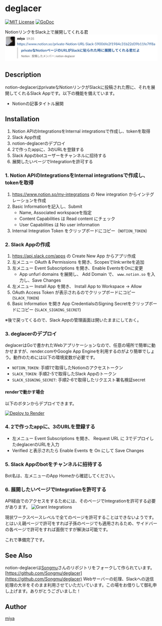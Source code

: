 deglacer
=======

[![MIT License](http://img.shields.io/badge/license-MIT-blue.svg?style=flat-square)][license]
[![GoDoc](https://godoc.org/github.com/MH4GF/notion-deglacer?status.svg)][godoc]

[actions]: https://github.com/MH4GF/notion-deglacer/actions?workflow=test
[license]: https://github.com/MH4GF/notion-deglacer/blob/master/LICENSE
[godoc]: https://godoc.org/github.com/MH4GF/notion-deglacer

NotionリンクをSlack上で展開してくれる君
![Usage](docs/usage.png)

## Description

notion-deglacerはprivateなNotionリンクがSlackに投稿された際に、それを展開してくれるSlack Appです。以下の機能を備えています。

- Notionの記事タイトル展開

## Installation

1. Notion APIのIntegrationsをInternal integrationsで作成し、tokenを取得
2. Slack App作成
3. notion-deglacerのデプロイ
4. 2で作ったappに、3のURLを登録する
5. Slack Appのbotユーザーをチャンネルに招待する
6. 展開したいページでIntegrationを許可する

### 1. Notion APIのIntegrationsをInternal integrationsで作成し、tokenを取得

1. https://www.notion.so/my-integrations の New integration からインテグレーションを作成
2. Basic Informationを記入し、Submit
    - Name, Associated workspaceを指定
    - Content Capabilities は Read content にチェック
    - User Capabilities は No user information
3. Internal Integration Token をクリップボードにコピー（`NOTION_TOKEN`）

### 2. Slack Appの作成

1. https://api.slack.com/apps の Create New App からアプリ作成
2. 左メニュー OAuth & Permissions を開き、Scopesでlink:writeを追加
3. 左メニュー Event Subscriptions を開き、Enable EventsをOnに変更
    - App unfurl domains を展開し、 Add Domain で、 `www.notion.so` を入力し、Save Changes
4. 左メニュー Install App を開き、 Install App to Workspace -> Allow
5. OAuth Access Token が表示されるのでクリップボードにコピー (`SLACK_TOKEN`)
6. Basic Information を開き App CredentialsのSigning Secretをクリップボードにコピー (`SLACK_SIGNING_SECRET`)

※後で戻ってくるので、Slack Appの管理画面は開いたままにしておく。

### 3. deglacerのデプロイ

deglacerはGoで書かれたWebアプリケーションなので、任意の場所で簡単に動かせますが、render.comやGoogle App Engineを利用するのがより簡単でしょう。動作のためには以下の環境変数が必要です。

- `NOTION_TOKEN`: 手順1で取得したNotionのアクセストークン
- `SLACK_TOKEN`: 手順2-5で取得したSlack Appのトークン
- `SLACK_SIGNING_SECRET`: 手順2-6で取得したリクエスト署名検証secret

#### renderで動かす場合

以下のボタンからデプロイできます。

[![Deploy to Render](https://render.com/images/deploy-to-render-button.svg)](https://render.com/deploy?repo=https://github.com/mikan-tech/notion-deglacer)



### 4. 2で作ったappに、3のURLを登録する

- 左メニュー Event Subscriptions を開き、 Request URL に 3でデプロイしたdeglacerのURLを入力
- Verified と表示されたら Enable Events を On にして Save Changes

### 5. Slack Appのbotをチャンネルに招待する

Bot名は、左メニューのApp Homeから確認してください。

### 6. 展開したいページでIntegrationを許可する

API経由でのアクセスをするためには、そのページでIntegrationを許可する必要があります。
![Grant Integrations](docs/grant-integration.png)

現状ワークスペースレベルで全てのページを許可することはできないようです。
とはいえ親ページで許可をすれば子孫のページでも適用されるため、サイドバーの各ページで許可をすれば面倒ですが解決は可能です。

これで準備完了です。

## See Also

notion-deglacerは[Songmu](https://github.com/Songmu)さんのリポジトリをフォークして作られています。
[https://github.com/Songmu/deglacer](https://github.com/Songmu/deglacer)
Webサーバーの処理、Slackへの送信処理の大半をそのまま利用させていただいています。この場をお借りして御礼申し上げます。ありがとうございました！

## Author

[miya](https://github.com/MH4GF)
